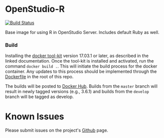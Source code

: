 # OpenStudio-R

[![Build Status](https://travis-ci.org/NREL/docker-openstudio-r.svg?branch=master)](https://travis-ci.org/NREL/docker-openstudio-r)

Base image for using R in OpenStudio Server. Includes default Ruby as well.

### Build

Installing the [docker tool-kit](https://docs.docker.com/engine/installation/) version 17.03.1 or later, as described in the linked documentation. Once the tool-kit is installed and activated, run the command `docker build .`. This will initiate the build process for the docker container. Any updates to this process should be implemented through the [Dockerfile](./Dockerfile) in the root of this repo. 

The builds will be posted to [Docker Hub](https://hub.docker.com/repository/docker/nrel/openstudio-r). Builds from the `master` branch will result in newly tagged versions (e.g., 3.6.1) and builds from the `develop` branch will be tagged as develop.

# Known Issues

Please submit issues on the project's [Github](https://github.com/nrel/docker-openstudio-r) page. 
